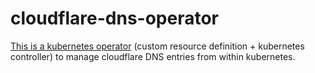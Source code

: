 # cloudflare-dns-operator

[This is a kubernetes operator](https://kubernetes.io/docs/concepts/extend-kubernetes/operator/) (custom resource definition + kubernetes controller) to manage cloudflare DNS entries from within kubernetes.
